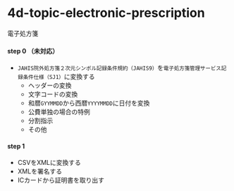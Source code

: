 # 4d-topic-electronic-prescription
電子処方箋

#### step 0 （未対応）

* `JAHIS院外処方箋２次元シンボル記録条件規約（JAHIS9）`を`電子処方箋管理サービス記録条件仕様（SJ1）`に変換する
  * ヘッダーの変換
  * 文字コードの変換
  * 和暦`GYYMMDD`から西暦`YYYYMMDD`に日付を変換
  * 公費単独の場合の特例
  * 分割指示
  * その他

#### step 1

* CSVをXMLに変換する
* XMLを署名する
* ICカードから証明書を取り出す

